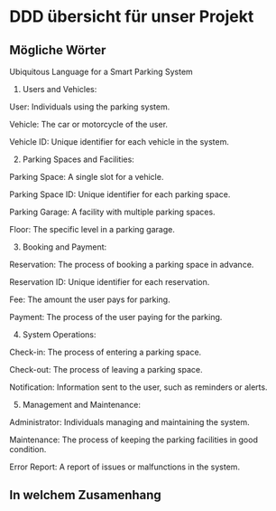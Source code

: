 # DDD übersicht für unser Projekt

## Mögliche Wörter

Ubiquitous Language for a Smart Parking System
1. Users and Vehicles:

User: Individuals using the parking system.

Vehicle: The car or motorcycle of the user.

Vehicle ID: Unique identifier for each vehicle in the system.

2. Parking Spaces and Facilities:

Parking Space: A single slot for a vehicle.

Parking Space ID: Unique identifier for each parking space.

Parking Garage: A facility with multiple parking spaces.

Floor: The specific level in a parking garage.

3. Booking and Payment:

Reservation: The process of booking a parking space in advance.

Reservation ID: Unique identifier for each reservation.

Fee: The amount the user pays for parking.

Payment: The process of the user paying for the parking.

4. System Operations:

Check-in: The process of entering a parking space.

Check-out: The process of leaving a parking space.

Notification: Information sent to the user, such as reminders or alerts.

5. Management and Maintenance:

Administrator: Individuals managing and maintaining the system.

Maintenance: The process of keeping the parking facilities in good condition.

Error Report: A report of issues or malfunctions in the system.
## In welchem Zusamenhang
